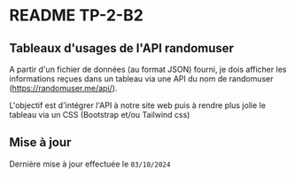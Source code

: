 # README TP-2-B2

## Tableaux d'usages de l'API randomuser 

A partir d'un fichier de données (au format JSON) fourni, je dois afficher les informations reçues dans un tableau via une API du nom de randomuser (https://randomuser.me/api/).

L'objectif est d'intégrer l'API à notre site web puis à rendre plus jolie le tableau via un CSS (Bootstrap et/ou Tailwind css)

## Mise à jour
Dernière mise à jour effectuée le ```03/10/2024```

